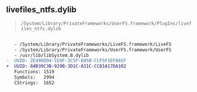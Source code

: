 ## livefiles_ntfs.dylib

> `/System/Library/PrivateFrameworks/UserFS.framework/PlugIns/livefiles_ntfs.dylib`

```diff

   - /System/Library/PrivateFrameworks/LiveFS.framework/LiveFS
   - /System/Library/PrivateFrameworks/UserFS.framework/UserFS
   - /usr/lib/libSystem.B.dylib
-  UUID: 2E490D94-1E0F-3C5F-B45B-CCF5F1EF865F
+  UUID: 84B39C3B-929B-3D1C-A31C-CC81A17DA102
   Functions: 1519
   Symbols:   2994
   CStrings:  1652

```
